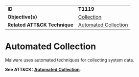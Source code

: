 |||
|---------|------------------------|
|**ID**|**T1119**|
|**Objective(s)**|[Collection](../collection)|
|**Related ATT&CK Technique**|[Automated Collection](https://attack.mitre.org/techniques/T1119/)|

Automated Collection
====================
Malware uses automated techniques for collecting system data.

**See ATT&CK:** [**Automated Collection**](https://attack.mitre.org/techniques/T1119/).